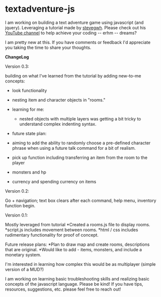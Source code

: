 # textadventure-js

I am working on building a text adventure game using javascript (and jquery). Leveraging a tutorial made by <a href="https://github.com/stevegwh">stevegwh</a>. Please check out his <a href="https://www.youtube.com/channel/UCXHPLNOp6DXvkoQMSazj8Pg">YouTube channel</a> to help achieve your coding -- erhm -- dreams? 

I am pretty new at this. If you have comments or feedback I'd appreciate you taking the time to share your thoughts. 

**ChangeLog**

Version 0.3:

building on what I've learned from the tutorial by adding new-to-me concepts:
 - look functionality
 - nesting item and character objects in "rooms." 

- learning for me:
   - nested objects with multiple layers was getting a bit tricky to understand complex indenting syntax.
   
- future state plan: 
 - aiming to add the ability to randomly choose a pre-defined character phrase when using a future talk command for a bit of realism. 
 - pick up function including transferring an item from the room to the player
 - monsters and hp
 - currency and spending currency on items


Version 0.2: 

Go + navigation; text box clears after each command, help menu, inventory function begin. 


Version 0.1:

Mostly leveraged from tutorial
  *Created a rooms.js file to display rooms.
  *script.js includes movement between rooms. 
  *html / css includes rudimentary functionality for proof of concept. 

Future release plans: 
  *Plan to draw map and create rooms, descriptions that are original. 
  *Would like to add - items, monsters, and include a monetary system.
  
  I'm interested in learning how complex this would be as multiplayer (simple version of a MUD?)

I am working on learning basic troubleshooting skills and realizing basic concepts of the javascript language. Please be kind!  If you have tips, resources, suggestions, etc. please feel free to reach out! 


